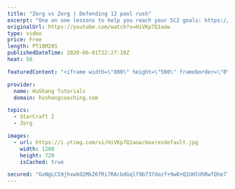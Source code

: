 ```yaml
---
title: "Zerg vs Zerg | Defending 12 pool rush"
excerpt: "One on one lessons to help you reach your SC2 goals: https://www.hushangcoaching.com ------------------------------------------------------------------------------------------------------- In this guide we take a look at how to defend one of the most infamous \"zerg rushes\" in sc2: the 12 pool. This rush"
originalUrl: https://youtube.com/watch?v=HiVKp7Q1aow
type: video
price: Free
length: PT10M28S
publishedDateTime: 2020-06-01T22:27:10Z
heat: 50

featuredContent: "<iframe width=\"800\" height=\"500\" frameborder=\"0\" src=\"https://www.youtube.com/embed/HiVKp7Q1aow\" allow=\"accelerometer; autoplay; encrypted-media; gyroscope; picture-in-picture\" allowfullscreen></iframe>"

provider:
  name: HuShang Tutorials
  domain: hushangcoaching.com

topics:
  - StarCraft 2
  - Zerg

images:
  - url: https://i.ytimg.com/vi/HiVKp7Q1aow/maxresdefault.jpg
    width: 1280
    height: 720
    isCached: true

secured: "GvNgLCS9jhxwkO2MkZ6fRi7RAcbdGqlf9b737dozf+9w8+Q1UHlUhRwfQhe7lyEbZWyDVPSKwgswoK8VAB51t1k4beh2gINhlsPT4AY6VdqUYA6Y4+Nk+HKuEGV0NZyFske5BWDbQ9Ry8ZqlLh3IqHam1BHUiTcAoLvYMHWxC88NMtcCPH2rqPq4vec+m+PKQbgeKvc7vp5JPGTqr4thwwYASPugdP5sD86PKtx2UuqpCYr2nwD8IYPEbbU7Et7Cp8PK9B7Lhaug0kVsHuRhwP8H9NzoHrabA74ckZT7gj2OCgaqdx7EX2rZWT3/zshVi4y7U+M2ChiQBCmcIhdYO1MzllGK10d6GYpEdWWTgtG2MXvxzTb3qfiKf6sTql0K4YC5OTejTaegGbVOZxnsKbQPJakvuJ1zQS2tM2Fr9P0=;a7zbKsi7TYAMdLdFXBHvhw=="
---
```


